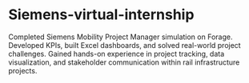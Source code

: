 # Siemens-virtual-internship
Completed Siemens Mobility Project Manager simulation on Forage. Developed KPIs, built Excel dashboards, and solved real-world project challenges. Gained hands-on experience in project tracking, data visualization, and stakeholder communication within rail infrastructure projects.
